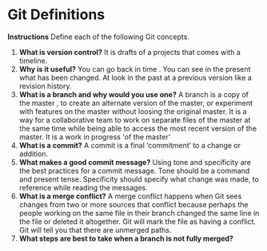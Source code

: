 # Git Definitions

**Instructions** Define each of the following Git concepts.

1. **What is version control?**  It is drafts of a projects that comes with a timeline.
2. **Why is it useful?** You can go back in time . You can see in the present what has been changed. At look in the past at a previous version like a revision history. 
3. **What is a branch and why would you use one?** A branch is a copy of the master , to create an alternate version of the master, or experiment with features on the master without loosing the original master. It is a way for a collaborative team to work on separate files of the master at the same time while being able to access the most recent version of the master. It is a work in progress 'of the master' 
4. **What is a commit?** A commit is a final ‘commitment’ to a change or addition.
5. **What makes a good commit message?** Using tone and specificity are the best practices for a commit message. Tone should be a command and present tense. Specificity should specify what change was made, to reference while reading the messages.
6. **What is a merge conflict?** A merge conflict happens when Git sees changes from two or more sources that conflict because perhaps the people working on the same file in their branch changed the same line in the file or deleted it altogether. Git will mark the file as having a conflict. Git will tell you that there are unmerged paths.
7. **What steps are best to take when a branch is not fully merged?**